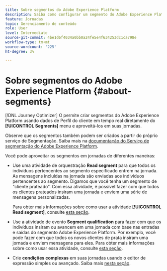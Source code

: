 ```yaml
---
title: Sobre segmentos do Adobe Experience Platform
description: Saiba como configurar um segmento do Adobe Experience Platform
feature: Jornadas
topic: Gerenciamento de conteúdo
role: User
level: Intermediate
source-git-commit: 4be1d6f4034a0bb0a24fe5e4f634253dc1ca798e
workflow-type: tm+mt
source-wordcount: '225'
ht-degree: 3%

---
```


# Sobre segmentos do Adobe Experience Platform {#about-segments}

[!DNL Journey Optimizer]  O permite criar segmentos do Adobe Experience Platform usando dados de Perfil do cliente em tempo real diretamente do  **[!UICONTROL Segments]** menu e aproveitá-los em suas jornadas.

Observe que os segmentos também podem ser criados a partir do próprio serviço de Segmentação. Saiba mais na [documentação do Serviço de segmentação do Adobe Experience Platform](https://experienceleague.adobe.com/docs/experience-platform/segmentation/home.html).

Você pode aproveitar os segmentos em jornadas de diferentes maneiras:

* Use uma atividade de orquestração **Read segment** para que todos os indivíduos pertencentes ao segmento especificado entrem na jornada. As mensagens incluídas na jornada são enviadas aos indivíduos pertencentes ao segmento. Digamos que você tenha um segmento de &quot;cliente prateado&quot;. Com essa atividade, é possível fazer com que todos os clientes prateados insiram uma jornada e enviem uma série de mensagens personalizadas.

   Para obter mais informações sobre como usar a atividade **[!UICONTROL Read segment]**, consulte [esta seção](../building-journeys/read-segment.md#configuring-segment-trigger-activity).

* Use a atividade de evento **Segment qualification** para fazer com que os indivíduos insiram ou avancem em uma jornada com base nas entradas e saídas do segmento Adobe Experience Platform. Por exemplo, você pode fazer com que todos os novos clientes de prata insiram uma jornada e enviem mensagens para eles. Para obter mais informações sobre como usar essa atividade, consulte [esta seção](../building-journeys/segment-qualification-events.md).

* Crie **condições complexas** em suas jornadas usando o editor de expressão simples ou avançado. Saiba mais [nesta seção](../building-journeys/condition-activity.md#using-a-segment).
